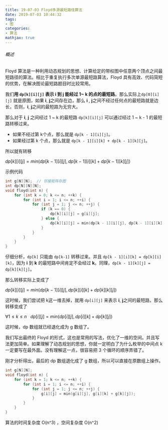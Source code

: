 ```yaml
---
title: 19-07-03 Floyd多源最短路径算法
date: 2019-07-03 10:44:32
tags:
- 图
categories:
- 算法
mathjax: true
---
```


###### 概述

Floyd 算法是一种利用动态规划的思想、计算给定的带权图中任意两个顶点之间最短路径的算法。相比于重复执行多次单源最短路算法，Floyd 具有高效、代码简短的优势，在解决图论最短路题目时比较常用。

我们**用 `dp[k][i][j]` 表示 i 到 j 能经过 1~ k 的点的最短路**。那么实际上`dp[0][i][j]` 就是原图，如果 **i**, **j**之间存在边，那么 **i** , **j**之间不经过任何点的最短路就是边长，否则，**i**, **j**之间的最短路为无穷大。

那么对于 **i**, **j** 之间经过 1 ~ k 的最短路 `dp[k][i][j]` 可以通过经过 1 ~ k - 1 的最短路转移过来。

- 如果不经过第 k个点，那么就是 `dp[k - 1][i][j]`。
- 如果经过第 k 个点，那么就是 `dp[k - 1][i][k] + dp[k - 1][k][j]`。

所以就有转移

$\displaystyle dp[k][i][j] = min(dp[k - 1][i][j], dp[k - 1][i][k] + dp[k - 1][k][j])$

示例代码

```c++
int g[N][N];  // 邻接矩阵存图
int dp[N][N][N];
void floyd(int n) {
    for (int k = 0; k <= n; ++k) {
        for (int i = 1; i <= n; ++i) {
            for (int j = 1; j <= n; ++j) {
                if (k == 0) {
                    dp[k][i][j] = g[i][j];
                } else {
                    dp[k][i][j] = min(dp[k - 1][i][j], dp[k - 1][i][k] + dp[k - 1][k][j]);
                }
            }
        }
    }    
}
```



仔细分析，`dp[k]` 只能由 `dp[k-1]` 转移过来。并且 `dp[k - 1][i][k] = dp[k][i][k]`，因为 **i** 到 **k** 的最短路中间肯定不会经过 **k**。同理，`dp[k - 1][k][j] = dp[k][k][j]`。

那么转移实际上变成了

$\displaystyle dp[k][i][j] = min(dp[k - 1][i][j], dp[k][i][k] + dp[k][k][j])$

这时候，我们尝试把 k这一维去掉，就用 `dp[i][j]` 来表示 **i**,  **j**之间的最短路，那么转移变成了

$\displaystyle \forall{1 \le k \le n} \ \ \ dp[i][j] = min(dp[i][j], dp[i][k] + dp[k][j])$

这时候，dp 数组就已经退化成为 g 数组了。



我们写出最终的 Floyd 的形式，这也是常用的写法，优化了一维的空间。并且写法更加简单。如果理解了动态规划的思想，你就一定明白了为什么枚举的中间点 k 一定要写在最外面。没有理解这一点，很容易把 3 个循环的顺序弄错了。

刚才分析得出，最后的 dp 数组退化成了 g 数组，所以可以直接在原数组上操作。

```c++
int g[N][N];
void floyd(int n) {
    for (int k = 1; k <= n; ++k) {
        for (int i = 1; i <= n; ++i) {
            for (int j = 1; j <= n; ++j) {
                g[i][j] = min(g[i][j], g[i][k] + g[k][j]);
            }
        }
    }    
}
```

算法的时间复杂度 O(n^3) ，空间复杂度 O(n^2)

